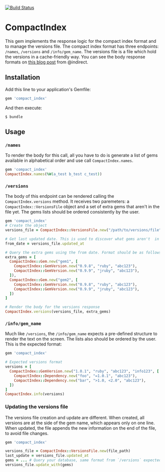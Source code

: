 [![Build Status](https://travis-ci.org/bundler/compact_index.svg)](https://travis-ci.org/bundler/compact_index)

# CompactIndex

This gem implements the response logic for the compact index format and to manage the versions file. The compact index format has three endpoints: `/names`, `/versions` and `/info/gem_name`. The versions file is a file which hold the versions in a cache-friendly way. You can see the body response formats on [this blog post](http://andre.arko.net/2014/03/28/the-new-rubygems-index-format/) from @indirect.

## Installation

Add this line to your application's Gemfile:

```ruby
gem 'compact_index'
```

And then execute:

    $ bundle

## Usage

### `/names`

To render the body for this call, all you have to do is generate a list of gems available in alphabetical order and use call `CompactIndex.names`.

```ruby
gem 'compact_index'
CompactIndex.names(%W(a_test b_test c_test))
```

### `/versions`

The body of this endpoint can be rendered calling the `CompactIndex.versions` method. It receives two paremeters: a `CompactIndex::VersionsFile` object and a set of extra gems that aren't in the file yet. The gems lists should be ordered consistently by the user.

```ruby
gem 'compact_index'
# Create the object
versions_file = CompactIndex::VersionsFile.new("/path/to/versions/file")

# Get last updated date. This is used to discover what gems aren't  in the file yet
from_date = versions_file.updated_at

# Query the extra gems using the from date. Format should be as follows
extra_gems = [
  CompactIndex::Gem.new("gem1", [
    CompactIndex::GemVersion.new("0.9.8", "ruby", "abc123"),
    CompactIndex::GemVersion.new("0.9.9", "jruby", "abc123"),
  ]),
  CompactIndex::Gem.new("gem2", [
    CompactIndex::GemVersion.new("0.9.8", "ruby", "abc123"),
    CompactIndex::GemVersion.new("0.9.9", "jruby", "abc123"),
  ])
]

# Render the body for the versions response
CompactIndex.versions(versions_file, extra_gems)
```

### `/info/gem_name`

Much like `/versions`, the `/info/gem_name` expects a pre-defined structure to render the text on the screen. The lists also should be ordered by the user. This is the expected format:

```ruby
gem 'compact_index'

# Expected versions format
versions = [
  CompactIndex::GemVersion.new("1.0.1", "ruby", "abc123", "info123", [
    CompactIndex::Dependency.new("foo", "=1.0.1", "abc123"),
    CompactIndex::Dependency.new("bar", ">1.0, <2.0", "abc123"),
  ])
]
CompactIndex.info(versions)
```

### Updating the versions file

The versions file creation and update are different. When created, all versions are at the side of the gem name, which appears only on one line. When updated, the file appends the new information on the end of the file, to avoid file changes.

```ruby
gem 'compact_index'

versions_file = CompactIndex::VersionsFile.new(file_path)
last_update = versions_file.updated_at
gems = ... # Query your database, same format from `/versions` expected
versions_file.update_with(gems)
```

